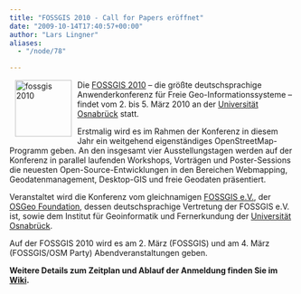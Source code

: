 ```yaml
---
title: "FOSSGIS 2010 - Call for Papers eröffnet"
date: "2009-10-14T17:40:57+00:00"
author: "Lars Lingner"
aliases:
  - "/node/78"

---
```


<p><a href="https://www.fossgis.de/konferenz" style=""><img align="left" alt="fossgis 2010" height="100" hspace="10" src="https://www.fossgis.de/konferenz/w/skins/common/fossgis_konferenz_logo.png" width="100" /></a>Die <a href="https://www.fossgis.de/konferenz">FOSSGIS 2010</a> &ndash; die größte deutschsprachige Anwenderkonferenz für Freie Geo-Informationssysteme &ndash; findet vom 2. bis 5. März 2010 an der <a href="http://www.igf.uni-osnabrueck.de">Universität Osnabrück</a> statt.</p>
<p>Erstmalig wird es im Rahmen der Konferenz in diesem Jahr ein weitgehend eigenständiges OpenStreetMap-Programm geben. An den insgesamt vier Ausstellungstagen werden auf der Konferenz in parallel laufenden Workshops, Vorträgen und Poster-Sessions die neuesten Open-Source-Entwicklungen in den Bereichen Webmapping, Geodatenmanagement, Desktop-GIS und freie Geodaten präsentiert.</p>
<p>Veranstaltet wird die Konferenz vom gleichnamigen <a href="https://www.fossgis.de">FOSSGIS&nbsp;e.V.</a>, der <a href="https://www.osgeo.org/">OSGeo Foundation</a>, dessen deutschsprachige Vertretung der FOSSGIS&nbsp;e.V. ist, sowie dem Institut für Geoinformatik und Fernerkundung der <a href="http://www.igf.uni-osnabrueck.de">Universität Osnabrück</a>.</p>
<p>Auf der FOSSGIS 2010 wird es am 2. März (FOSSGIS) und am 4. März (FOSSGIS/OSM Party) Abendveranstaltungen geben.</p>
<p><strong>Weitere Details zum Zeitplan und Ablauf der Anmeldung finden Sie im <a href="https://www.fossgis.de/konferenz/wiki/2010/Call_for_Papers">Wiki</a>.</strong></p>
